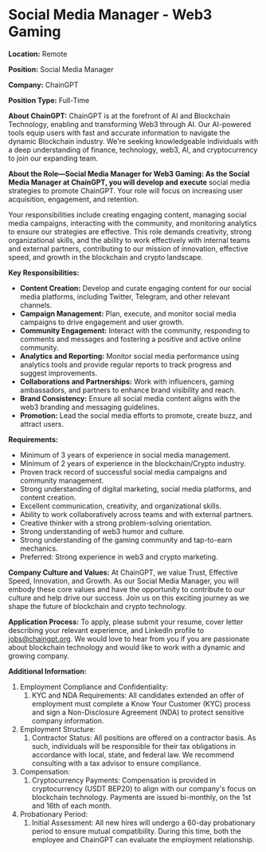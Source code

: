 # Social Media Manager - Web3 Gaming

**Location:** Remote

**Position:** Social Media Manager

**Company:** ChainGPT

**Position Type:** Full-Time

**About ChainGPT:** ChainGPT is at the forefront of AI and Blockchain Technology, enabling and transforming Web3 through AI. Our AI-powered tools equip users with fast and accurate information to navigate the dynamic Blockchain industry. We're seeking knowledgeable individuals with a deep understanding of finance, technology, web3, AI, and cryptocurrency to join our expanding team.

**About the Role—Social Media Manager for Web3 Gaming: As the Social Media Manager at ChainGPT, you will develop and execute** social media strategies to promote ChainGPT. Your role will focus on increasing user acquisition, engagement, and retention.&#x20;

Your responsibilities include creating engaging content, managing social media campaigns, interacting with the  community, and monitoring analytics to ensure our strategies are effective. This role demands creativity, strong organizational skills, and the ability to work effectively with internal teams and external partners, contributing to our mission of innovation, effective speed, and growth in the blockchain and crypto landscape.

**Key Responsibilities:**

* **Content Creation:** Develop and curate engaging content for our social media platforms, including Twitter, Telegram, and other relevant channels.
* **Campaign Management:** Plan, execute, and monitor social media campaigns to drive engagement and user growth.
* **Community Engagement:** Interact with the  community, responding to comments and messages and fostering a positive and active online community.
* **Analytics and Reporting:** Monitor social media performance using analytics tools and provide regular reports to track progress and suggest improvements.
* **Collaborations and Partnerships:** Work with influencers, gaming ambassadors, and partners to enhance brand visibility and reach.
* **Brand Consistency:** Ensure all social media content aligns with the web3 branding and messaging guidelines.
* **Promotion:** Lead the social media efforts to promote, create buzz, and attract users.

**Requirements:**

* Minimum of 3 years of experience in social media management.
* Minimum of 2 years of experience in the blockchain/Crypto industry.
* Proven track record of successful social media campaigns and community management.
* Strong understanding of digital marketing, social media platforms, and content creation.
* Excellent communication, creativity, and organizational skills.
* Ability to work collaboratively across teams and with external partners.
* Creative thinker with a strong problem-solving orientation.
* Strong understanding of web3 humor and culture.
* Strong understanding of the gaming community and tap-to-earn mechanics.
* Preferred: Strong experience in web3 and crypto marketing.

**Company Culture and Values:** At ChainGPT, we value Trust, Effective Speed, Innovation, and Growth. As our Social Media Manager, you will embody these core values and have the opportunity to contribute to our culture and help drive our success. Join us on this exciting journey as we shape the future of blockchain and crypto technology.

**Application Process:** To apply, please submit your resume, cover letter describing your relevant experience, and LinkedIn profile to jobs@chaingpt.org. We would love to hear from you if you are passionate about blockchain technology and would like to work with a dynamic and growing company.

**Additional Information:**

1. Employment Compliance and Confidentiality:
   1. KYC and NDA Requirements: All candidates extended an offer of employment must complete a Know Your Customer (KYC) process and sign a Non-Disclosure Agreement (NDA) to protect sensitive company information.
2. Employment Structure:
   1. Contractor Status: All positions are offered on a contractor basis. As such, individuals will be responsible for their tax obligations in accordance with local, state, and federal law. We recommend consulting with a tax advisor to ensure compliance.
3. Compensation:
   1. Cryptocurrency Payments: Compensation is provided in cryptocurrency (USDT BEP20) to align with our company's focus on blockchain technology. Payments are issued bi-monthly, on the 1st and 16th of each month.
4. Probationary Period:
   1. Initial Assessment: All new hires will undergo a 60-day probationary period to ensure mutual compatibility. During this time, both the employee and ChainGPT can evaluate the employment relationship.
